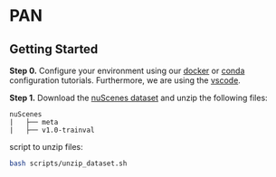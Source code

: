 # PAN

## Getting Started
**Step 0.** Configure your environment using our [docker](docs/docker_config.md) or [conda](docs/conda_config.md) configuration tutorials. Furthermore, we are using the [vscode](docs/vscode_config.md).

**Step 1.** Download the [nuScenes dataset](https://www.nuscenes.org/nuscenes#download) and unzip the following files:
```
nuScenes
|   ├── meta
|   ├── v1.0-trainval
```
script to unzip files:
```bash
bash scripts/unzip_dataset.sh
```
